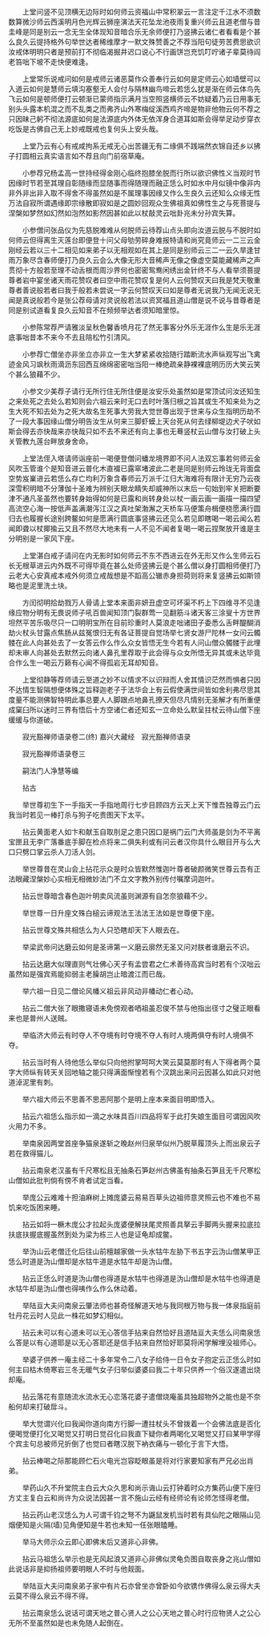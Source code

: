 <!-- { "loadSidebar": true } -->
　　上堂问竖不见顶横无边际时如何师云资福山中常积翠云一言注定千江水不须数数算微沙师云西溪明月色光辉云狮座演法天花坠龙池夜雨复重兴师云且道老僧与昔圭峰是同是别云一念无生全体现知音暗合乐无余师便打乃竖拂云诸仁者看看是个甚么良久云提持格外句举世达者稀维摩才一默文殊赞善之不荐当阳句徒劳苦费思欲识汝戒体明明只者是预前打不彻临渴掘井迟口说心不行画饼岂充饥叮咛诸子辈莫待阎老笞咄下坡不走快便难逢。

　　上堂常乐说戒问如何是戒师云诸恶莫作众善奉行云如何是定师云心如墙壁可以入道云如何是慧师云填沟塞壑无人会付与隔林幽鸟啼云若恁么犹是渐在师云体鸟先飞云如何是顿师便打云顿渐已蒙师指示满月当空照竖横师云不妨疑着乃云日用事无别头头露本机混之而不乱类之而弗齐山外寒梅绽溪西鸡齐啼是物非他物云何不荐之只因昧己躬不彻法源底如何是法源底内外体无依浑身合道耳如斯会得举足动步穿衣吃饭是古佛自己无上妙戒既戒也复何头上安头哉。

　　上堂乃云有心有戒咸拘系无戒无心出苦疆无有二缘俱不践端然衣锦自还乡以拂子打圆相云真实语言如不荐且向门前宿草庵。

　　小参荐兄杨孟高一世持经得金刚心临终抱膝坐脱而行所以欲识佛性义当观时节因缘时节若至其理自彰随缘而显随事而得随理而融正恁么时如水中月似镜中像非内非外非出非入取不得舍不得虽然如是不属理事因缘又作么生良久云还知么众缘无性万法自寂所谓遇缘即宗缘散即寂如是之圆妙回观众生佛祖真如佛性生之与死菩提与涅槃如梦然如幻然如泡然如影然因甚如此以杖敲灵云咄卦兆未分孙宾失算。

　　小参僧问张品仪为先慈脱难难从何脱师云待荐山点头即向汝道云脱与不脱时如何师云但得离生灭莲台即便登十问父母劬劳碎身难报特请和尚究竟师云一二三云金刚经云若以三十二相见如来弟子以无相观如在其上是同是别师云三二一云久旱逢甘雨万象尽含春师便打乃良久云会么大像无形大音稀声无像之像虚空莫能藏稀声之声贯彻十方般若至理不动舌根而周沙界何也密密鸳鸯闲绣出金针终不与人看举须菩提尊者岩中宴坐诸天雨花赞叹者曰空中雨花赞叹复是何人云何赞叹天曰我是梵天敬重尊者善说般若者曰我于般若未尝说一字云何赞叹天曰如是尊者无说我乃无闻无说无闻是真说般若今是张公荐母请对灵说般若法以资冥福且道山僧是说不说与昔尊者是同是别试道看复良久云知音不在频频举达者须知暗里惊。

　　小参陈常荐严请雅淡呈秋色馨香喷月花了然无事客分外乐无涯作么生是乐无涯底事咄昔本不来今不去且陪松竹引清风。

　　小参荐亡僧坐亦非坐立亦非立一生大梦紧紧收拾随行踏断流水声纵观写出飞禽迹金风习飒秋雨滴沥东回西互绵绵密密咄当阳一棒绝疏亲静裸裸底明历历大笑云笑个甚么狼藉不少。

　　小参文少美荐子请行无所行住无所住便是汝安乐处虽然如是常顶试问汝还知生之来处死之去处么若知则会六祖云来时无口去时叶落归根之旨其或生不知来处为之生大死不知去处为之死大故名生死事大劳我大觉世尊出现于世来与众生指明历劫不了一段大事因缘山僧分明告汝生从何来三脚虾蟆上天台死从何去绿柳堤边犬子吠如斯会得去亦快哉来亦快哉只如不去不来还有向上事也无蓦竖杖云山僧与汝打破上头关管教九莲台畔放身舍命。

　　上堂法侄入塔请师诣座前一喝便登僧问蟠龙境界即不问人法双忘事若何师云金风吹玉管谁个是知音进云普化木直裰已露窣堵波此二老是同是别师云玲珑无背面盘空势岌嶪进云若恁么存亡均利万象含春师云万派千江归大海难将有限计无穷乃云夜深雪积明暗不分薄伽十圣难为辨别天眼龙睛失却威神所以末后一句始到牢关把断要津不通凡圣虽然也要转身始得如何是已露和尚转身处以杖一画云画一画描一描四望高流空心海一按低声盖满潮泻江汉之真吐架渤澥之天桥车马便策舟楫便桡愿满行圆归去也履握长途别跨鳌如何是愿满行圆底事竖拂云还见么若见即瞎喝一喝云闻么若闻即聋以杖揶揄云又且不然尽大地未有一人不见不闻者复喝一喝云捏聚放开谁是主分明别是一家风下座。

　　上堂湛白戒子请问在内无影时如何师云不东不西进云在外无形又作么生师云石长无根草进云内外既不可得毕竟在甚么处师竖拂云是个甚么僧以身打圆相师便打乃云老大心安真戒本戒外何须立戒哉想是不蹈高公辙赤身担荷则将来复竖拂云如斯领略也是泥里洗土块。

　　方闰彻明拾劫戮万人骨请上堂本来面非妍丑虚空可坏渠不朽上下四维寻不见逢缘应物分明有无畏说师子吼百兽闻知顶门裂群莺一见翻筋斗诸天客三涂叟十方世界坦然平苦乐吸尽只一口明明宝所在目前珍重时人莫浪走咄诸田子委悉么舌畔醍醐消劫火杖头甘露点焦肠从兹冤恨归无有各证菩提自觉场举七贤女游尸陀林一女问云髑髅在此人向甚处去了一女答云作么作么众女皆悟无生今若有人问山僧众髑髅于此埋却未审人向甚处去默然云向诸人鼻孔里荐取于此会得与众女所悟无异其或未达毕竟合作么生一喝云万籁有心闻不得孤岩无耳却知音。

　　上堂彻静等荐师请云至道之妙不以情求不以识辩而人舍其情识茫然而惧者只因不达情生智隔想便体殊之旨释迦老子于法华会上有云假使满世间皆如舍利弗尽思其度量不能测佛智特明此事总要人人脚跟点地鼻孔撩天但尽凡情别无圣解才有所重便成窠臼所以迷时三界有悟后十方空诸仁者还知玄一立命处么默呈拄杖云待山僧下座缓缓与你道破。

　　寂光豁禅师语录卷二(终)
嘉兴大藏经　寂光豁禅师语录


　　寂光豁禅师语录卷三

　　嗣法门人净慧等编

　　拈古

　　举世尊初生下一手指天一手指地周行七步目顾四方云天上天下惟吾独尊云门云我当时若见一棒打杀与狗子吃贵图天下太平。

　　拈云黄面老人如卞和献玉自取刖足之患只因口是祸门云门大师虽是剑为不平离宝匣且无李广落番底手脚在检点将来二俱失利或有问云者汉你具什么眼目开与么大口只劈口掌云杀人刀活人剑。

　　举世尊昔在灵山会上拈花示众是时众皆默然惟迦叶尊者破颜微笑世尊云吾有正法眼藏涅槃妙心实相无相微妙法门不立文字教外别传付嘱摩词迦叶。

　　拈云世尊暗含春色迦叶明卖风流虽则渊源有自怎奈狼藉不少。

　　举世尊一日升座文殊白槌云谛观法王法法王法如是世尊便下座。

　　拈云世尊文殊共相恁么为人只恐瞎却天下人眼去在。

　　举梁武帝问达磨云如何是圣谛第一义磨云廓然无圣又问对朕者谁磨云不识。

　　拈云达磨大似理直则气壮佛心天子有孟尝君之仁术善待高宾当时若有个汉咄云虽然如是强宾焉能抑弱主老臊胡岂止暗渡江而已哉。

　　举六祖一日见二僧论风幡义祖云非风动非幡动仁者心动。

　　拈云二僧大张了眼撒寝语未免傍观者哂祖虽忍俊不禁与他指出径寸之璧正眼看来也是普州人送贼。

　　举临济大师云有时夺人不夺境有时夺境不夺人有时人境两俱夺有时人境俱不夺。

　　拈云当时有人待他恁么举似只向他拊掌呵呵大笑云莫莫那时有人下得者两个莫字大师纵有转天关回地轴之能只得满面惭惶若有个汉跳出来问云因甚么如此只对他道淖泥里有刺。

　　举六祖大师云不思善不思恶阿那个是明上座本来面目明即悟入。

　　拈云六祖恁么指示如一滴之水味具百川四品将军于此打失娘生面目可谓因风吹火用力不多。

　　举南泉因两堂首座争猫泉遂斩之晚赵州归泉举似州乃脱草履顶头上而出泉云子若在救得猫儿。

　　拈云南泉老汉虽有千尺寒松且无抽条石笋赵州古佛虽有抽条石笋且无千尺寒松山僧如此批判倘有傍不肯者试定当看。

　　举庞公云难难十担油麻树上摊庞婆云易易百草头边祖师意灵照云也不难也不易饥来吃饭困来睡。

　　拈云如将一橛木庞公才拉起头庞婆便解扶尾灵照善具拏云手脚两头握来拉底拉扶底扶握底握虽然到处为梁为栋三人也是证龟却成鳖。

　　举沩山云老僧迁化后往山前檀越家做一头水牯牛左胁下书五字云沩山僧某甲正恁么时道是沩山僧却是水牯牛道是水牯牛却是沩山僧。

　　拈云正恁么时道是沩山僧也得道是水牯牛也得道是沩山僧却是水牯牛也得道是水牯牛却是沩山僧也得咦作么作么休动着。

　　举陆亘大夫问南泉云肇法师也甚奇怪解道天地与我同根万物与我一体泉指庭前牡丹花云时人见此一株花如梦幻相似。

　　拈云未可以有心道未可以无心答信手拈来自然恰好且道陆亘大夫恁么问南泉恁么答是以有心道耶是以无心答耶还是信手拈来自然恰好耶莫将闲学解埋没祖师心。

　　举婆子供养一庵主经二十多年常令二八女子给侍一日令女子抱定云正恁么时如何主曰枯木倚寒岩三冬无暖气女子归举似婆婆曰我二十年只供养一个俗汉遂遣出烧却庵。

　　拈云落花有意随流水流水无心恋落花婆子遣僧烧庵虽具独超物外之能也是不奈船何却来打破戽斗。

　　举大觉谓兴化曰我闻你道向南方行脚一遭拄杖头不曾拨着一个会佛法底是否化便喝觉便打化又喝觉又打明日觉召化曰我直下疑你者两喝化又喝觉又打曰某甲学得个宾主句总被师兄折倒了也觉曰者瞎汉脱下衲衣痛与一顿化于言下大悟。

　　拈云棒喝之际那能顾伫石火电光岂容眨眼虽是将对行家要知家有严兄必出肖弟。

　　举药山久不升堂院主白云大众久思和尚示诲山云打钟着时众方集药山便下座归方丈主复白云和尚许为众说法因甚一言不施山云经有经师论有论师怎怪得老僧。

　　拈云药山老汉恁么为人可谓千钧之弩不为鼷鼠发机当时若有具仙陀之眼隔山见烟便知是火隔(墙)见角便知是牛若也未知一任张眼瞌睡。

　　举马大师示众云即心即佛末后又道非心非佛。

　　拈云马祖恁么举示也是无风起浪又道非心非佛似灵龟负图自取丧身之兆山僧如此说话非是抑扬祖师要明眼人不时与他觌面。

　　举陆亘大夫问南泉弟子家中有片石亦曾坐亦曾卧如今欲镌作佛得么泉云得大夫云莫不得么泉云不得不得。

　　拈云南泉恁么说话可谓天地之普心贤人之公心天地之普心时行应物贤人之公心无所不至虽然如是也未免随人起倒在。

